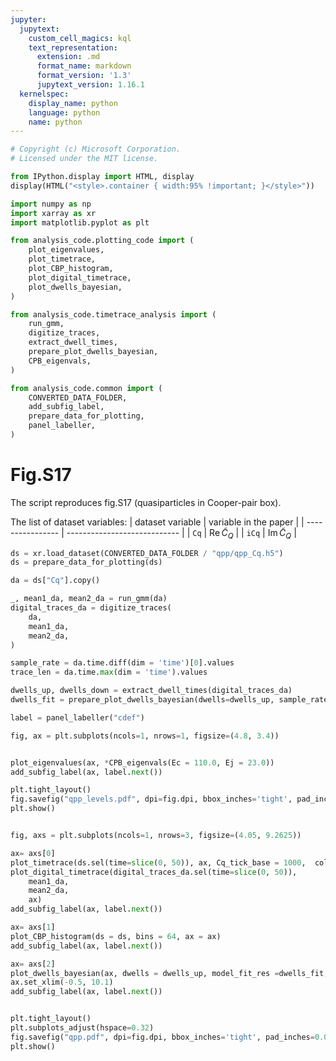 ```yaml
---
jupyter:
  jupytext:
    custom_cell_magics: kql
    text_representation:
      extension: .md
      format_name: markdown
      format_version: '1.3'
      jupytext_version: 1.16.1
  kernelspec:
    display_name: python
    language: python
    name: python
---
```


```python
# Copyright (c) Microsoft Corporation.
# Licensed under the MIT license.
```

```python
from IPython.display import HTML, display
display(HTML("<style>.container { width:95% !important; }</style>"))
```

```python
import numpy as np
import xarray as xr
import matplotlib.pyplot as plt

from analysis_code.plotting_code import (
    plot_eigenvalues,
    plot_timetrace,
    plot_CBP_histogram,
    plot_digital_timetrace,
    plot_dwells_bayesian,
)

from analysis_code.timetrace_analysis import (
    run_gmm,
    digitize_traces,
    extract_dwell_times,
    prepare_plot_dwells_bayesian,
    CPB_eigenvals,
)

from analysis_code.common import (
    CONVERTED_DATA_FOLDER,
    add_subfig_label,
    prepare_data_for_plotting,
    panel_labeller,
)
```

# Fig.S17


The script reproduces fig.S17 (quasiparticles in Cooper-pair box).

The list of dataset variables:
| dataset variable | variable in the paper        |
| ---------------- | ---------------------------- |
| `Cq`             | $\mathrm{Re}\, \tilde C_{Q}$ |
| `iCq`            | $\mathrm{Im}\, \tilde C_{Q}$ |

```python
ds = xr.load_dataset(CONVERTED_DATA_FOLDER / "qpp/qpp_Cq.h5")
ds = prepare_data_for_plotting(ds)
```

```python
da = ds["Cq"].copy()

_, mean1_da, mean2_da = run_gmm(da)
digital_traces_da = digitize_traces(
    da,
    mean1_da,
    mean2_da,
)

sample_rate = da.time.diff(dim = 'time')[0].values
trace_len = da.time.max(dim = 'time').values

dwells_up, dwells_down = extract_dwell_times(digital_traces_da)
dwells_fit = prepare_plot_dwells_bayesian(dwells=dwells_up, sample_rate=sample_rate, trace_len=trace_len)
```

```python
label = panel_labeller("cdef")

fig, ax = plt.subplots(ncols=1, nrows=1, figsize=(4.8, 3.4))


plot_eigenvalues(ax, *CPB_eigenvals(Ec = 110.0, Ej = 23.0))
add_subfig_label(ax, label.next())

plt.tight_layout()
fig.savefig("qpp_levels.pdf", dpi=fig.dpi, bbox_inches='tight', pad_inches=0.01)
plt.show()


fig, axs = plt.subplots(ncols=1, nrows=3, figsize=(4.05, 9.2625))

ax= axs[0]
plot_timetrace(ds.sel(time=slice(0, 50)), ax, Cq_tick_base = 1000,  color="tab:olive",  show_xlabel=True, zorder=50)
plot_digital_timetrace(digital_traces_da.sel(time=slice(0, 50)),
    mean1_da,
    mean2_da,
    ax)
add_subfig_label(ax, label.next())

ax= axs[1]
plot_CBP_histogram(ds = ds, bins = 64, ax = ax)
add_subfig_label(ax, label.next())

ax= axs[2]
plot_dwells_bayesian(ax, dwells = dwells_up, model_fit_res =dwells_fit, s = 30, bin_scale=6.7, color = 'red', plot_interval = True)
ax.set_xlim(-0.5, 10.1)
add_subfig_label(ax, label.next())


plt.tight_layout()
plt.subplots_adjust(hspace=0.32)
fig.savefig("qpp.pdf", dpi=fig.dpi, bbox_inches='tight', pad_inches=0.01)
plt.show()
```

```python

```
